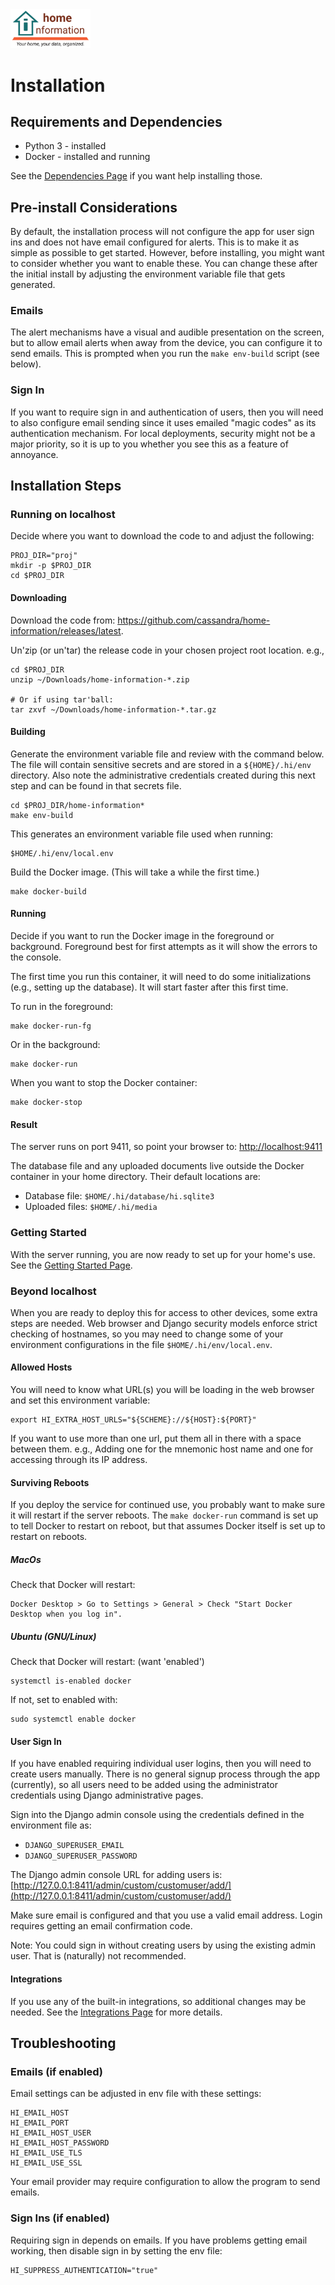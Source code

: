 <img src="../src/hi/static/img/hi-logo-w-tagline-197x96.png" alt="Home Information Logo" width="128">

# Installation

## Requirements and Dependencies

- Python 3 - installed
- Docker - installed and running

See the [Dependencies Page](dev/Dependencies.md) if you want help installing those.

## Pre-install Considerations

By default, the installation process will not configure the app for user sign ins and does not have email configured for alerts.  This is to make it as simple as possible to get started.  However, before installing, you might want to consider whether you want to enable these.  You can change these after the initial install by adjusting the environment variable file that gets generated.

### Emails

The alert mechanisms have a visual and audible presentation on the screen, but to allow email alerts when away from the device, you can configure it to send emails.  This is prompted when you run the `make env-build` script (see below).

### Sign In

If you want to require sign in and authentication of users, then you will need to also configure email sending since it uses emailed "magic codes" as its authentication mechanism.  For local deployments, security might not be a major priority, so it is up to you whether you see this as a feature of annoyance.

## Installation Steps

### Running on localhost

Decide where you want to download the code to and adjust the following:
``` shell
PROJ_DIR="proj"
mkdir -p $PROJ_DIR
cd $PROJ_DIR
```

#### Downloading

Download the code from: https://github.com/cassandra/home-information/releases/latest.

Un'zip (or un'tar) the release code in your chosen project root location. e.g., 

``` shell
cd $PROJ_DIR
unzip ~/Downloads/home-information-*.zip 

# Or if using tar'ball:
tar zxvf ~/Downloads/home-information-*.tar.gz
```

#### Building

Generate the environment variable file and review with the command below. The file will contain sensitive secrets and are stored in a `${HOME}/.hi/env` directory. Also note the administrative credentials created during this next step and can be found in that secrets file.
``` shell
cd $PROJ_DIR/home-information*
make env-build
```
This generates an environment variable file used when running:
```
$HOME/.hi/env/local.env
```

Build the Docker image. (This will take a while the first time.)
``` shell
make docker-build
```

#### Running

Decide if you want to run the Docker image in the foreground or background. Foreground best for first attempts as it will show the errors to the console.

The first time you run this container, it will need to do some initializations (e.g., setting up the database). It will start faster after this first time.

To run in the foreground:
``` shell
make docker-run-fg
```
Or in the background:
``` shell
make docker-run
```
When you want to stop the Docker container:
``` shell
make docker-stop
```

#### Result

The server runs on port 9411, so point your browser to: [http://localhost:9411](http://localhost:9411)

The database file and any uploaded documents live outside the Docker container in your home directory. Their default locations are: 
- Database file: `$HOME/.hi/database/hi.sqlite3`
- Uploaded files: `$HOME/.hi/media`

### Getting Started

With the server running, you are now ready to set up for your home's use.  See the [Getting Started Page](GettingStarted.md).

### Beyond localhost

When you are ready to deploy this for access to other devices, some extra steps are needed.  Web browser and Django security models enforce strict checking of hostnames, so you may need to change some of your environment configurations in the file `$HOME/.hi/env/local.env`.

#### Allowed Hosts

You will need to know what URL(s) you will be loading in the web browser and set this environment variable:
``` shell
export HI_EXTRA_HOST_URLS="${SCHEME}://${HOST}:${PORT}"
```
If you want to use more than one url, put them all in there with a space between them. e.g., Adding one for the mnemonic host name and one for accessing through its IP address.

#### Surviving Reboots

If you deploy the service for continued use, you probably want to make sure it will restart if the server reboots. The `make docker-run` command is set up to tell Docker to restart on reboot, but that assumes Docker itself is set up to restart on reboots.

##### MacOs

Check that Docker will restart:
```
Docker Desktop > Go to Settings > General > Check "Start Docker Desktop when you log in".
```

##### Ubuntu (GNU/Linux)

Check that Docker will restart: (want 'enabled')
```
systemctl is-enabled docker
```
If not, set to enabled with:
```
sudo systemctl enable docker
```

#### User Sign In

If you have enabled requiring individual user logins, then you will need to create users manually. There is no general signup process through the app (currently), so all users need to be added using the administrator credentials using Django administrative pages.

Sign into the Django admin console using the credentials defined in the environment file as:
- `DJANGO_SUPERUSER_EMAIL`
- `DJANGO_SUPERUSER_PASSWORD`

The Django admin console URL for adding users is: [http://127.0.0.1:8411/admin/custom/customuser/add/](http://127.0.0.1:8411/admin/custom/customuser/add/)

Make sure email is configured and that you use a valid email address. Login requires getting an email confirmation code.

Note: You could sign in without creating users by using the existing admin user. That is (naturally) not recommended.

#### Integrations

If you use any of the built-in integrations, so additional changes may be needed. See the 
[Integrations Page](Integrations.md) for more details.

## Troubleshooting

### Emails (if enabled)

Email settings can be adjusted in env file with these settings:
``` shell
HI_EMAIL_HOST
HI_EMAIL_PORT
HI_EMAIL_HOST_USER
HI_EMAIL_HOST_PASSWORD
HI_EMAIL_USE_TLS
HI_EMAIL_USE_SSL
```
Your email provider may require configuration to allow the program to send emails.

### Sign Ins (if enabled)

Requiring sign in depends on emails. If you have problems getting email working, then disable sign in by setting the env file:
``` shell
HI_SUPPRESS_AUTHENTICATION="true"
```
